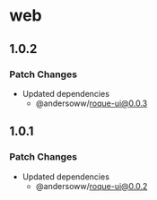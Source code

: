 # web

## 1.0.2

### Patch Changes

- Updated dependencies
  - @andersoww/roque-ui@0.0.3

## 1.0.1

### Patch Changes

- Updated dependencies
  - @andersoww/roque-ui@0.0.2
